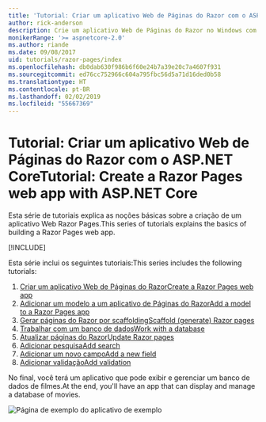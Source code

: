 ```yaml
---
title: 'Tutorial: Criar um aplicativo Web de Páginas do Razor com o ASP.NET Core'
author: rick-anderson
description: Crie um aplicativo Web de Páginas do Razor no Windows com o Visual Studio, ASP.NET Core e o EF Core.
monikerRange: '>= aspnetcore-2.0'
ms.author: riande
ms.date: 09/08/2017
uid: tutorials/razor-pages/index
ms.openlocfilehash: db0dab630f986b6f60e24b7a39e20c7a4607f931
ms.sourcegitcommit: ed76cc752966c604a795fbc56d5a71d16ded0b58
ms.translationtype: HT
ms.contentlocale: pt-BR
ms.lasthandoff: 02/02/2019
ms.locfileid: "55667369"
---
```

# <a name="tutorial-create-a-razor-pages-web-app-with-aspnet-core"></a><span data-ttu-id="1bf6d-103">Tutorial: Criar um aplicativo Web de Páginas do Razor com o ASP.NET Core</span><span class="sxs-lookup"><span data-stu-id="1bf6d-103">Tutorial: Create a Razor Pages web app with ASP.NET Core</span></span>

<span data-ttu-id="1bf6d-104">Esta série de tutoriais explica as noções básicas sobre a criação de um aplicativo Web Razor Pages.</span><span class="sxs-lookup"><span data-stu-id="1bf6d-104">This series of tutorials explains the basics of building a Razor Pages web app.</span></span> 

[!INCLUDE[](~/includes/advancedRP.md)]

<span data-ttu-id="1bf6d-105">Esta série inclui os seguintes tutoriais:</span><span class="sxs-lookup"><span data-stu-id="1bf6d-105">This series includes the following tutorials:</span></span>

1. [<span data-ttu-id="1bf6d-106">Criar um aplicativo Web de Páginas do Razor</span><span class="sxs-lookup"><span data-stu-id="1bf6d-106">Create a Razor Pages web app</span></span>](xref:tutorials/razor-pages/razor-pages-start)
1. [<span data-ttu-id="1bf6d-107">Adicionar um modelo a um aplicativo de Páginas do Razor</span><span class="sxs-lookup"><span data-stu-id="1bf6d-107">Add a model to a Razor Pages app</span></span>](xref:tutorials/razor-pages/model)
1. [<span data-ttu-id="1bf6d-108">Gerar páginas do Razor por scaffolding</span><span class="sxs-lookup"><span data-stu-id="1bf6d-108">Scaffold (generate) Razor pages</span></span>](xref:tutorials/razor-pages/page)
1. [<span data-ttu-id="1bf6d-109">Trabalhar com um banco de dados</span><span class="sxs-lookup"><span data-stu-id="1bf6d-109">Work with a database</span></span>](xref:tutorials/razor-pages/sql)
1. [<span data-ttu-id="1bf6d-110">Atualizar páginas do Razor</span><span class="sxs-lookup"><span data-stu-id="1bf6d-110">Update Razor pages</span></span>](xref:tutorials/razor-pages/da1)
1. [<span data-ttu-id="1bf6d-111">Adicionar pesquisa</span><span class="sxs-lookup"><span data-stu-id="1bf6d-111">Add search</span></span>](xref:tutorials/razor-pages/search)
1. [<span data-ttu-id="1bf6d-112">Adicionar um novo campo</span><span class="sxs-lookup"><span data-stu-id="1bf6d-112">Add a new field</span></span>](xref:tutorials/razor-pages/new-field)
1. [<span data-ttu-id="1bf6d-113">Adicionar validação</span><span class="sxs-lookup"><span data-stu-id="1bf6d-113">Add validation</span></span>](xref:tutorials/razor-pages/validation)

<span data-ttu-id="1bf6d-114">No final, você terá um aplicativo que pode exibir e gerenciar um banco de dados de filmes.</span><span class="sxs-lookup"><span data-stu-id="1bf6d-114">At the end, you'll have an app that can display and manage a database of movies.</span></span>

![Página de exemplo do aplicativo de exemplo](index/_static/sample-page.png)
